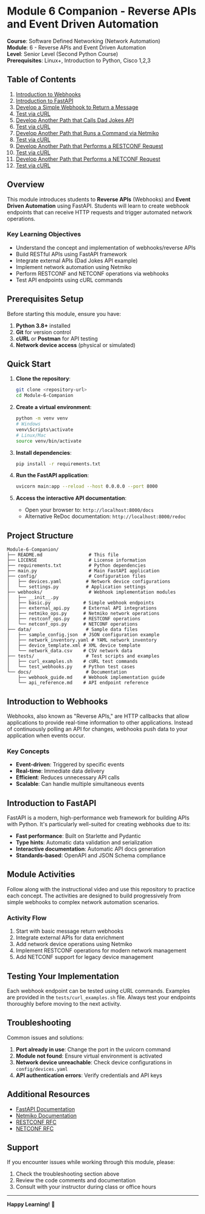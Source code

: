 # Module 6 Companion - Reverse APIs and Event Driven Automation

**Course**: Software Defined Networking (Network Automation)  
**Module**: 6 - Reverse APIs and Event Driven Automation  
**Level**: Senior Level (Second Python Course)  
**Prerequisites**: Linux+, Introduction to Python, Cisco 1,2,3

## Table of Contents

1. [Introduction to Webhooks](#introduction-to-webhooks)
2. [Introduction to FastAPI](#introduction-to-fastapi)
3. [Develop a Simple Webhook to Return a Message](#develop-a-simple-webhook-to-return-a-message)
4. [Test via cURL](#test-via-curl)
5. [Develop Another Path that Calls Dad Jokes API](#develop-another-path-that-calls-dad-jokes-api)
6. [Test via cURL](#test-via-curl-1)
7. [Develop Another Path that Runs a Command via Netmiko](#develop-another-path-that-runs-a-command-via-netmiko)
8. [Test via cURL](#test-via-curl-2)
9. [Develop Another Path that Performs a RESTCONF Request](#develop-another-path-that-performs-a-restconf-request)
10. [Test via cURL](#test-via-curl-3)
11. [Develop Another Path that Performs a NETCONF Request](#develop-another-path-that-performs-a-netconf-request)
12. [Test via cURL](#test-via-curl-4)

## Overview

This module introduces students to **Reverse APIs** (Webhooks) and **Event Driven Automation** using FastAPI. Students will learn to create webhook endpoints that can receive HTTP requests and trigger automated network operations.

### Key Learning Objectives

- Understand the concept and implementation of webhooks/reverse APIs
- Build RESTful APIs using FastAPI framework
- Integrate external APIs (Dad Jokes API example)
- Implement network automation using Netmiko
- Perform RESTCONF and NETCONF operations via webhooks
- Test API endpoints using cURL commands

## Prerequisites Setup

Before starting this module, ensure you have:

1. **Python 3.8+** installed
2. **Git** for version control
3. **cURL** or **Postman** for API testing
4. **Network device access** (physical or simulated)

## Quick Start

1. **Clone the repository**:

   ```bash
   git clone <repository-url>
   cd Module-6-Companion
   ```

2. **Create a virtual environment**:

   ```bash
   python -m venv venv
   # Windows
   venv\Scripts\activate
   # Linux/Mac
   source venv/bin/activate
   ```

3. **Install dependencies**:

   ```bash
   pip install -r requirements.txt
   ```

4. **Run the FastAPI application**:

   ```bash
   uvicorn main:app --reload --host 0.0.0.0 --port 8000
   ```

5. **Access the interactive API documentation**:
   - Open your browser to: `http://localhost:8000/docs`
   - Alternative ReDoc documentation: `http://localhost:8000/redoc`

## Project Structure

```
Module-6-Companion/
├── README.md                 # This file
├── LICENSE                   # License information
├── requirements.txt          # Python dependencies
├── main.py                   # Main FastAPI application
├── config/                   # Configuration files
│   ├── devices.yaml         # Network device configurations
│   └── settings.py          # Application settings
├── webhooks/                 # Webhook implementation modules
│   ├── __init__.py
│   ├── basic.py            # Simple webhook endpoints
│   ├── external_api.py     # External API integrations
│   ├── netmiko_ops.py      # Netmiko network operations
│   ├── restconf_ops.py     # RESTCONF operations
│   └── netconf_ops.py      # NETCONF operations
├── data/                    # Sample data files
│   ├── sample_config.json  # JSON configuration example
│   ├── network_inventory.yaml # YAML network inventory
│   ├── device_template.xml # XML device template
│   └── network_data.csv    # CSV network data
├── tests/                   # Test scripts and examples
│   ├── curl_examples.sh    # cURL test commands
│   └── test_webhooks.py    # Python test cases
└── docs/                    # Documentation
    ├── webhook_guide.md    # Webhook implementation guide
    └── api_reference.md    # API endpoint reference
```

## Introduction to Webhooks

Webhooks, also known as "Reverse APIs," are HTTP callbacks that allow applications to provide real-time information to other applications. Instead of continuously polling an API for changes, webhooks push data to your application when events occur.

### Key Concepts

- **Event-driven**: Triggered by specific events
- **Real-time**: Immediate data delivery
- **Efficient**: Reduces unnecessary API calls
- **Scalable**: Can handle multiple simultaneous events

## Introduction to FastAPI

FastAPI is a modern, high-performance web framework for building APIs with Python. It's particularly well-suited for creating webhooks due to its:

- **Fast performance**: Built on Starlette and Pydantic
- **Type hints**: Automatic data validation and serialization
- **Interactive documentation**: Automatic API docs generation
- **Standards-based**: OpenAPI and JSON Schema compliance

## Module Activities

Follow along with the instructional video and use this repository to practice each concept. The activities are designed to build progressively from simple webhooks to complex network automation scenarios.

### Activity Flow

1. Start with basic message return webhooks
2. Integrate external APIs for data enrichment
3. Add network device operations using Netmiko
4. Implement RESTCONF operations for modern network management
5. Add NETCONF support for legacy device management

## Testing Your Implementation

Each webhook endpoint can be tested using cURL commands. Examples are provided in the `tests/curl_examples.sh` file. Always test your endpoints thoroughly before moving to the next activity.

## Troubleshooting

Common issues and solutions:

1. **Port already in use**: Change the port in the uvicorn command
2. **Module not found**: Ensure virtual environment is activated
3. **Network device unreachable**: Check device configurations in `config/devices.yaml`
4. **API authentication errors**: Verify credentials and API keys

## Additional Resources

- [FastAPI Documentation](https://fastapi.tiangolo.com/)
- [Netmiko Documentation](https://github.com/ktbyers/netmiko)
- [RESTCONF RFC](https://tools.ietf.org/html/rfc8040)
- [NETCONF RFC](https://tools.ietf.org/html/rfc6241)

## Support

If you encounter issues while working through this module, please:

1. Check the troubleshooting section above
2. Review the code comments and documentation
3. Consult with your instructor during class or office hours

---

**Happy Learning!** 🚀
